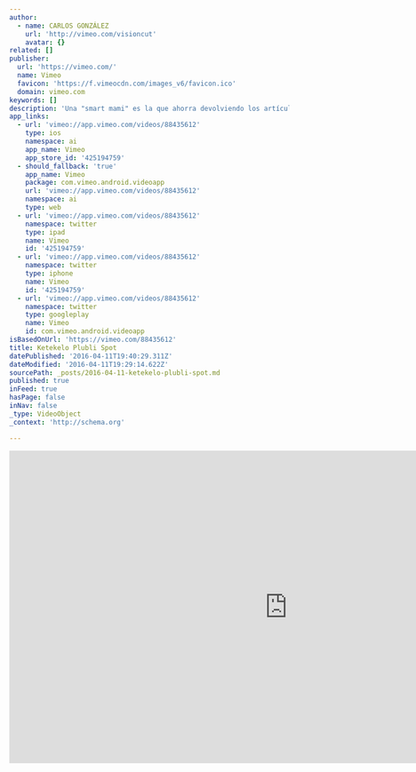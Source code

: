 ```yaml
---
author:
  - name: CARLOS GONZÁLEZ
    url: 'http://vimeo.com/visioncut'
    avatar: {}
related: []
publisher:
  url: 'https://vimeo.com/'
  name: Vimeo
  favicon: 'https://f.vimeocdn.com/images_v6/favicon.ico'
  domain: vimeo.com
keywords: []
description: 'Una "smart mami" es la que ahorra devolviendo los artículos que su bebe ya no necesita. Ketekelo es un nuevo concepto de tienda on-line de ropa y artículos para bebé de hasta dos años. Lo mejor de Ketekelo es su programa de recompra de los artículos que tu bebe ya no necesita cuando crece.'
app_links:
  - url: 'vimeo://app.vimeo.com/videos/88435612'
    type: ios
    namespace: ai
    app_name: Vimeo
    app_store_id: '425194759'
  - should_fallback: 'true'
    app_name: Vimeo
    package: com.vimeo.android.videoapp
    url: 'vimeo://app.vimeo.com/videos/88435612'
    namespace: ai
    type: web
  - url: 'vimeo://app.vimeo.com/videos/88435612'
    namespace: twitter
    type: ipad
    name: Vimeo
    id: '425194759'
  - url: 'vimeo://app.vimeo.com/videos/88435612'
    namespace: twitter
    type: iphone
    name: Vimeo
    id: '425194759'
  - url: 'vimeo://app.vimeo.com/videos/88435612'
    namespace: twitter
    type: googleplay
    name: Vimeo
    id: com.vimeo.android.videoapp
isBasedOnUrl: 'https://vimeo.com/88435612'
title: Ketekelo Plubli Spot
datePublished: '2016-04-11T19:40:29.311Z'
dateModified: '2016-04-11T19:29:14.622Z'
sourcePath: _posts/2016-04-11-ketekelo-plubli-spot.md
published: true
inFeed: true
hasPage: false
inNav: false
_type: VideoObject
_context: 'http://schema.org'

---
```

<iframe src="https://cdn.embedly.com/widgets/media.html?src=https%3A%2F%2Fplayer.vimeo.com%2Fvideo%2F88435612&amp;url=https%3A%2F%2Fvimeo.com%2F88435612&amp;image=http%3A%2F%2Fi.vimeocdn.com%2Fvideo%2F466938727_1280.jpg&amp;key=b7d04c9b404c499eba89ee7072e1c4f7&amp;type=text%2Fhtml&amp;schema=vimeo" width="1000" height="563" scrolling="no" frameborder="0" allowfullscreen="allowfullscreen" style=""></iframe>